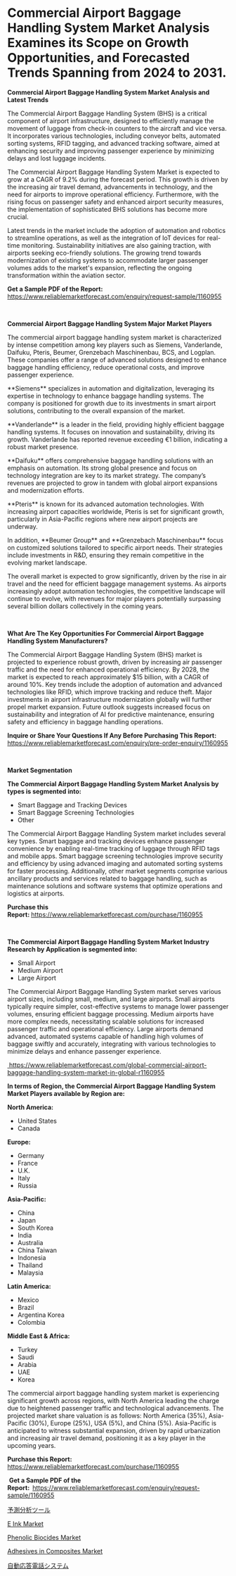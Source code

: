 <p><h1>Commercial Airport Baggage Handling System Market Analysis Examines its Scope on Growth Opportunities, and Forecasted Trends Spanning from 2024 to 2031.</h1></p><p><strong>Commercial Airport Baggage Handling System Market Analysis and Latest Trends</strong></p>
<p><p>The Commercial Airport Baggage Handling System (BHS) is a critical component of airport infrastructure, designed to efficiently manage the movement of luggage from check-in counters to the aircraft and vice versa. It incorporates various technologies, including conveyor belts, automated sorting systems, RFID tagging, and advanced tracking software, aimed at enhancing security and improving passenger experience by minimizing delays and lost luggage incidents.</p><p>The Commercial Airport Baggage Handling System Market is expected to grow at a CAGR of 9.2% during the forecast period. This growth is driven by the increasing air travel demand, advancements in technology, and the need for airports to improve operational efficiency. Furthermore, with the rising focus on passenger safety and enhanced airport security measures, the implementation of sophisticated BHS solutions has become more crucial.</p><p>Latest trends in the market include the adoption of automation and robotics to streamline operations, as well as the integration of IoT devices for real-time monitoring. Sustainability initiatives are also gaining traction, with airports seeking eco-friendly solutions. The growing trend towards modernization of existing systems to accommodate larger passenger volumes adds to the market's expansion, reflecting the ongoing transformation within the aviation sector.</p></p>
<p><strong>Get a Sample PDF of the Report:&nbsp;</strong> <a href="https://www.reliablemarketforecast.com/enquiry/request-sample/1160955">https://www.reliablemarketforecast.com/enquiry/request-sample/1160955</a></p>
<p>&nbsp;</p>
<p><strong>Commercial Airport Baggage Handling System Major Market Players</strong></p>
<p><p>The commercial airport baggage handling system market is characterized by intense competition among key players such as Siemens, Vanderlande, Daifuku, Pteris, Beumer, Grenzebach Maschinenbau, BCS, and Logplan. These companies offer a range of advanced solutions designed to enhance baggage handling efficiency, reduce operational costs, and improve passenger experience.</p><p>**Siemens** specializes in automation and digitalization, leveraging its expertise in technology to enhance baggage handling systems. The company is positioned for growth due to its investments in smart airport solutions, contributing to the overall expansion of the market.</p><p>**Vanderlande** is a leader in the field, providing highly efficient baggage handling systems. It focuses on innovation and sustainability, driving its growth. Vanderlande has reported revenue exceeding €1 billion, indicating a robust market presence.</p><p>**Daifuku** offers comprehensive baggage handling solutions with an emphasis on automation. Its strong global presence and focus on technology integration are key to its market strategy. The company’s revenues are projected to grow in tandem with global airport expansions and modernization efforts.</p><p>**Pteris** is known for its advanced automation technologies. With increasing airport capacities worldwide, Pteris is set for significant growth, particularly in Asia-Pacific regions where new airport projects are underway.</p><p>In addition, **Beumer Group** and **Grenzebach Maschinenbau** focus on customized solutions tailored to specific airport needs. Their strategies include investments in R&D, ensuring they remain competitive in the evolving market landscape.</p><p>The overall market is expected to grow significantly, driven by the rise in air travel and the need for efficient baggage management systems. As airports increasingly adopt automation technologies, the competitive landscape will continue to evolve, with revenues for major players potentially surpassing several billion dollars collectively in the coming years.</p></p>
<p>&nbsp;</p>
<p><strong>What Are The Key Opportunities For Commercial Airport Baggage Handling System Manufacturers?</strong></p>
<p><p>The Commercial Airport Baggage Handling System (BHS) market is projected to experience robust growth, driven by increasing air passenger traffic and the need for enhanced operational efficiency. By 2028, the market is expected to reach approximately $15 billion, with a CAGR of around 10%. Key trends include the adoption of automation and advanced technologies like RFID, which improve tracking and reduce theft. Major investments in airport infrastructure modernization globally will further propel market expansion. Future outlook suggests increased focus on sustainability and integration of AI for predictive maintenance, ensuring safety and efficiency in baggage handling operations.</p></p>
<p><strong>Inquire or Share Your Questions If Any Before Purchasing This Report:</strong> <a href="https://www.reliablemarketforecast.com/enquiry/pre-order-enquiry/1160955">https://www.reliablemarketforecast.com/enquiry/pre-order-enquiry/1160955</a></p>
<p>&nbsp;</p>
<p><strong>Market Segmentation</strong></p>
<p><strong>The Commercial Airport Baggage Handling System Market Analysis by types is segmented into:</strong></p>
<p><ul><li>Smart Baggage and Tracking Devices</li><li>Smart Baggage Screening Technologies</li><li>Other</li></ul></p>
<p><p>The Commercial Airport Baggage Handling System market includes several key types. Smart baggage and tracking devices enhance passenger convenience by enabling real-time tracking of luggage through RFID tags and mobile apps. Smart baggage screening technologies improve security and efficiency by using advanced imaging and automated sorting systems for faster processing. Additionally, other market segments comprise various ancillary products and services related to baggage handling, such as maintenance solutions and software systems that optimize operations and logistics at airports.</p></p>
<p><strong>Purchase this Report:&nbsp;</strong><a href="https://www.reliablemarketforecast.com/purchase/1160955">https://www.reliablemarketforecast.com/purchase/1160955</a></p>
<p>&nbsp;</p>
<p><strong>The Commercial Airport Baggage Handling System Market Industry Research by Application is segmented into:</strong></p>
<p><ul><li>Small Airport</li><li>Medium Airport</li><li>Large Airport</li></ul></p>
<p><p>The Commercial Airport Baggage Handling System market serves various airport sizes, including small, medium, and large airports. Small airports typically require simpler, cost-effective systems to manage lower passenger volumes, ensuring efficient baggage processing. Medium airports have more complex needs, necessitating scalable solutions for increased passenger traffic and operational efficiency. Large airports demand advanced, automated systems capable of handling high volumes of baggage swiftly and accurately, integrating with various technologies to minimize delays and enhance passenger experience.</p></p>
<p><a href="https://www.reliablemarketforecast.com/global-commercial-airport-baggage-handling-system-market-in-global-r1160955">&nbsp;https://www.reliablemarketforecast.com/global-commercial-airport-baggage-handling-system-market-in-global-r1160955</a></p>
<p><strong>In terms of Region, the Commercial Airport Baggage Handling System Market Players available by Region are:</strong></p>
<p>
    <p> <strong> North America: </strong>
        <ul>
            <li>United States</li>
            <li>Canada</li>
        </ul>
        </p> 
    <p> <strong> Europe: </strong>
        <ul>
            <li>Germany</li>
            <li>France</li>
            <li>U.K.</li>
            <li>Italy</li>
            <li>Russia</li>
        </ul>
        </p> 
    <p> <strong> Asia-Pacific: </strong>
        <ul>
            <li>China</li>
            <li>Japan</li>
            <li>South Korea</li>
            <li>India</li>
            <li>Australia</li>
            <li>China Taiwan</li>
            <li>Indonesia</li>
            <li>Thailand</li>
            <li>Malaysia</li>
        </ul>
        </p> 
    <p> <strong> Latin America: </strong>
        <ul>
            <li>Mexico</li>
            <li>Brazil</li>
            <li>Argentina Korea</li>
            <li>Colombia</li>
        </ul>
        </p> 
    <p> <strong> Middle East & Africa: </strong>
        <ul>
            <li>Turkey</li>
            <li>Saudi</li>
            <li>Arabia</li>
            <li>UAE</li>
            <li>Korea</li>
        </ul>
    </p>
    </p>
<p><p>The commercial airport baggage handling system market is experiencing significant growth across regions, with North America leading the charge due to heightened passenger traffic and technological advancements. The projected market share valuation is as follows: North America (35%), Asia-Pacific (30%), Europe (25%), USA (5%), and China (5%). Asia-Pacific is anticipated to witness substantial expansion, driven by rapid urbanization and increasing air travel demand, positioning it as a key player in the upcoming years.</p></p>
<p><strong>Purchase this Report: </strong><a href="https://www.reliablemarketforecast.com/purchase/1160955">https://www.reliablemarketforecast.com/purchase/1160955</a></p>
<p>&nbsp;<strong>Get a Sample PDF of the Report:&nbsp;&nbsp;</strong><a href="https://www.reliablemarketforecast.com/enquiry/request-sample/1160955">https://www.reliablemarketforecast.com/enquiry/request-sample/1160955</a></p>
<p><strong></strong></p>
<p><p><a href="https://medium.com/@efrainhaley_37009/%E4%BA%88%E6%B8%AC%E5%88%86%E6%9E%90%E3%83%84%E3%83%BC%E3%83%AB%E5%B8%82%E5%A0%B4-%E5%B8%82%E5%A0%B4%E3%82%BB%E3%82%B0%E3%83%A1%E3%83%B3%E3%83%86%E3%83%BC%E3%82%B7%E3%83%A7%E3%83%B3-%E5%9C%B0%E7%90%86%E7%9A%84%E5%9C%B0%E5%9F%9F-%E3%81%8A%E3%82%88%E3%81%B32031%E5%B9%B4%E3%81%BE%E3%81%A7%E3%81%AE%E5%B8%82%E5%A0%B4%E4%BA%88%E6%B8%AC-2fb93061905d">予測分析ツール</a></p><p><a href="https://issuu.com/reportprime-2/docs/e-ink-market-size-2030.pptx_3ec364c77456dc">E Ink Market</a></p><p><a href="https://issuu.com/reportprime-2/docs/phenolic-biocides-market-size-2030._66acbe72803f2a">Phenolic Biocides Market</a></p><p><a href="https://github.com/ChiragRP21/Market-Research-Report-List-6/blob/main/adhesives-in-composites-market.md">Adhesives in Composites Market</a></p><p><a href="https://medium.com/@efrainhaley_37009/%E3%82%B0%E3%83%AD%E3%83%BC%E3%83%90%E3%83%AB%E3%82%AA%E3%83%BC%E3%83%88%E3%82%A2%E3%83%86%E3%83%B3%E3%83%80%E3%83%B3%E3%83%88%E9%9B%BB%E8%A9%B1%E3%82%B7%E3%82%B9%E3%83%86%E3%83%A0%E5%B8%82%E5%A0%B4%E3%81%AE%E5%B8%82%E5%A0%B4%E5%8B%95%E5%90%91-%E4%BA%88%E6%B8%AC%E3%81%A8%E5%88%86%E6%9E%90-2024-2031-67f3b5acb396">自動応答電話システム</a></p></p>